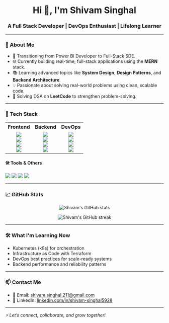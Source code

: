 <h1 align="center">Hi 👋, I'm Shivam Singhal</h1>
<h3 align="center">A Full Stack Developer | DevOps Enthusiast | Lifelong Learner</h3>

---

### 🚀 About Me

- 🎯 Transitioning from Power BI Developer to Full-Stack SDE.
- 🌐 Currently building real-time, full-stack applications using the **MERN** stack.
- 📚 Learning advanced topics like **System Design**, **Design Patterns**, and **Backend Architecture**.
- 💡 Passionate about solving real-world problems using clean, scalable code.
- 🧠 Solving DSA on **LeetCode** to strengthen problem-solving.

---

### 🚀 Tech Stack

<table>
  <tr>
    <th align="center">Frontend</th>
    <th align="center">Backend</th>
    <th align="center">DevOps</th>
  </tr>
  <tr>
    <td align="center">
      <img src="https://img.shields.io/badge/HTML5-E34F26?style=for-the-badge&logo=html5&logoColor=white" /><br>
      <img src="https://img.shields.io/badge/CSS3-1572B6?style=for-the-badge&logo=css3&logoColor=white" /><br>
      <img src="https://img.shields.io/badge/Tailwind_CSS-38B2AC?style=for-the-badge&logo=tailwind-css&logoColor=white" /><br>
      <img src="https://img.shields.io/badge/React-20232A?style=for-the-badge&logo=react&logoColor=61DAFB" />
    </td>
    <td align="center">
      <img src="https://img.shields.io/badge/Node.js-339933?style=for-the-badge&logo=nodedotjs&logoColor=white" /><br>
      <img src="https://img.shields.io/badge/Express.js-000000?style=for-the-badge&logo=express&logoColor=white" /><br>
      <img src="https://img.shields.io/badge/MongoDB-47A248?style=for-the-badge&logo=mongodb&logoColor=white" /><br>
      <img src="https://img.shields.io/badge/TypeScript-3178C6?style=for-the-badge&logo=typescript&logoColor=white" />
    </td>
    <td align="center">
      <img src="https://img.shields.io/badge/Docker-2496ED?style=for-the-badge&logo=docker&logoColor=white" /><br>
      <img src="https://img.shields.io/badge/Appwrite-F02E65?style=for-the-badge&logo=appwrite&logoColor=white" /><br>
      <img src="https://img.shields.io/badge/Kubernetes-326CE5?style=for-the-badge&logo=kubernetes&logoColor=white" /><br>
      <img src="https://img.shields.io/badge/AWS-232F3E?style=for-the-badge&logo=amazonaws&logoColor=white" />
    </td>
  </tr>
</table>


#### 🛠️ Tools & Others
<p>
  <img src="https://img.shields.io/badge/VS Code-007ACC?style=for-the-badge&logo=visualstudiocode&logoColor=white" />
  <img src="https://img.shields.io/badge/Postman-FF6C37?style=for-the-badge&logo=postman&logoColor=white" />
  <img src="https://img.shields.io/badge/Figma-F24E1E?style=for-the-badge&logo=figma&logoColor=white" />
  <img src="https://img.shields.io/badge/Git-F05032?style=for-the-badge&logo=git&logoColor=white" />
</p>

---

### 📈 GitHub Stats

<p align="center">
  <img src="https://github-readme-stats.vercel.app/api?username=shivam-droid&show_icons=true&theme=radical" alt="Shivam's GitHub stats" />
</p>
<p align="center">
  <img src="https://github-readme-streak-stats.herokuapp.com?user=shivam-droid&theme=radical&date_format=M%20j%5B%2C%20Y%5D" alt="Shivam's GitHub streak" />
</p>

---

### 🛠️ What I'm Learning Now

- Kubernetes (k8s) for orchestration  
- Infrastructure as Code with Terraform  
- DevOps best practices for scale-ready systems  
- Backend performance and reliability patterns

---

### 📫 Contact Me

- 📧 Email: [shivam.singhal.211@gmail.com](mailto:shivam.singhal.211@gmail.com)
- 💼 LinkedIn: [linkedin.com/in/shivam-singhal5928](https://www.linkedin.com/in/shivam-singhal5928/)

---

_⚡ Let’s connect, collaborate, and grow together!_
